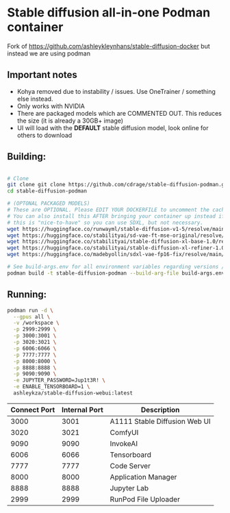 
# Stable diffusion all-in-one Podman container

Fork of https://github.com/ashleykleynhans/stable-diffusion-docker but instead we are using podman


## Important notes

* Kohya removed due to instability / issues. Use OneTrainer / something else instead.
* Only works with NVIDIA
* There are packaged models which are COMMENTED OUT. This reduces the size (it is already a 30GB+ image)
* UI will load with the **DEFAULT** stable diffusion model, look online for others to download

## Building:

```sh

# Clone
git clone git clone https://github.com/cdrage/stable-diffusion-podman.git
cd stable-diffusion-podman

# (OPTONAL PACKAGED MODELS)
# These are OPTIONAL. Please EDIT YOUR DOCKERFILE to uncomment the cache and the COPY sections
# You can also install this AFTER bringing your container up instead if you'd like.
# this is "nice-to-have" so you can use SDXL, but not necessary.
wget https://huggingface.co/runwayml/stable-diffusion-v1-5/resolve/main/v1-5-pruned.safetensors
wget https://huggingface.co/stabilityai/sd-vae-ft-mse-original/resolve/main/vae-ft-mse-840000-ema-pruned.safetensors
wget https://huggingface.co/stabilityai/stable-diffusion-xl-base-1.0/resolve/main/sd_xl_base_1.0.safetensors
wget https://huggingface.co/stabilityai/stable-diffusion-xl-refiner-1.0/resolve/main/sd_xl_refiner_1.0.safetensors
wget https://huggingface.co/madebyollin/sdxl-vae-fp16-fix/resolve/main/sdxl_vae.safetensors

# See build-args.env for all environment variables regarding versions / you can customise your own version
podman build -t stable-diffusion-podman --build-arg-file build-args.env .
```

## Running:

```sh
podman run -d \
  --gpus all \
  -v /workspace \
  -p 2999:2999 \
  -p 3000:3001 \
  -p 3020:3021 \
  -p 6006:6066 \
  -p 7777:7777 \
  -p 8000:8000 \
  -p 8888:8888 \
  -p 9090:9090 \
  -e JUPYTER_PASSWORD=Jup1t3R! \
  -e ENABLE_TENSORBOARD=1 \
  ashleykza/stable-diffusion-webui:latest
```

| Connect Port | Internal Port | Description                   |
|--------------|---------------|-------------------------------|
| 3000         | 3001          | A1111 Stable Diffusion Web UI |
| 3020         | 3021          | ComfyUI                       |
| 9090         | 9090          | InvokeAI                      |
| 6006         | 6066          | Tensorboard                   |
| 7777         | 7777          | Code Server                   |
| 8000         | 8000          | Application Manager           |
| 8888         | 8888          | Jupyter Lab                   |
| 2999         | 2999          | RunPod File Uploader          |
